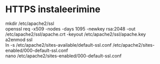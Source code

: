 <h1>HTTPS instaleerimine</h1>

mkdir /etc/apache2/ssl<br>
openssl req -x509 -nodes -days 1095 -newkey rsa:2048 -out /etc/apache2/ssl/apache.crt -keyout /etc/apache2/ssl/apache.key<br>
a2enmod ssl<br>
ln -s /etc/apache2/sites-available/default-ssl.conf /etc/apache2/sites-enabled/000-default-ssl.conf<br>
nano /etc/apache2/sites-enabled/000-default-ssl.conf<br>
